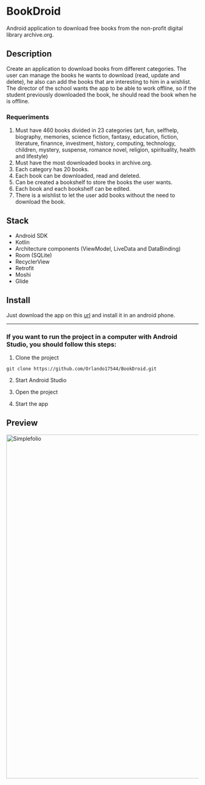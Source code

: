 # BookDroid

Android application to download free books from the non-profit digital library archive.org.

## Description

Create an application to download books from different categories. The user can manage the books he wants to download (read, update and delete), he also can add the books that are interesting to him in a wishlist. The director of the school wants the app to be able to work offline, so if the student previously downloaded the book, he should read the book when he is offline.  

### Requeriments

1. Must have 460 books divided in 23 categories (art, fun, selfhelp, biography, memories, science fiction, fantasy, education, fiction, literature, finannce, investment, history, computing, technology, children, mystery, suspense, romance novel, religion, spirituality, health and lifestyle)
2. Must have the most downloaded books in archive.org.
3. Each category has 20 books.
4. Each book can be downloaded, read and deleted.
5. Can be created a bookshelf to store the books the user wants.
6. Each book and each bookshelf can be edited.
7. There is a wishlist to let the user add books without the need to download the book.

## Stack

- Android SDK
- Kotlin
- Architecture components (ViewModel, LiveData and DataBinding)
- Room (SQLite)
- RecyclerView
- Retrofit
- Moshi
- Glide

##

## Install

Just download the app on this [url](https://github.com/Orlando17544/Portfolio/raw/main/bookDroid.apk) and install it in an android phone.

---

### If you want to run the project in a computer with Android Studio, you should follow this steps:

1. Clone the project
```
git clone https://github.com/Orlando17544/BookDroid.git
```

2. Start Android Studio

3. Open the project

4. Start the app

## Preview

<img src="https://github.com/Orlando17544/Portfolio/blob/main/src/assets/bookDroid.gif" alt="Simplefolio" width="900px" />
